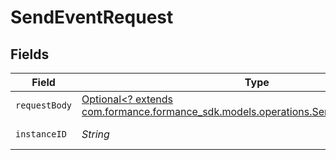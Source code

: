 # SendEventRequest


## Fields

| Field                                                                                                                                   | Type                                                                                                                                    | Required                                                                                                                                | Description                                                                                                                             |
| --------------------------------------------------------------------------------------------------------------------------------------- | --------------------------------------------------------------------------------------------------------------------------------------- | --------------------------------------------------------------------------------------------------------------------------------------- | --------------------------------------------------------------------------------------------------------------------------------------- |
| `requestBody`                                                                                                                           | [Optional<? extends com.formance.formance_sdk.models.operations.SendEventRequestBody>](../../models/operations/SendEventRequestBody.md) | :heavy_minus_sign:                                                                                                                      | N/A                                                                                                                                     |
| `instanceID`                                                                                                                            | *String*                                                                                                                                | :heavy_check_mark:                                                                                                                      | The instance id                                                                                                                         |